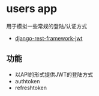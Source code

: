 # users app

用于模拟一些常规的登陆/认证方式

- [django-rest-framework-jwt](https://github.com/GetBlimp/django-rest-framework-jwt)

## 功能

- 以API的形式提供JWT的登陆方式
- authtoken
- refreshtoken
